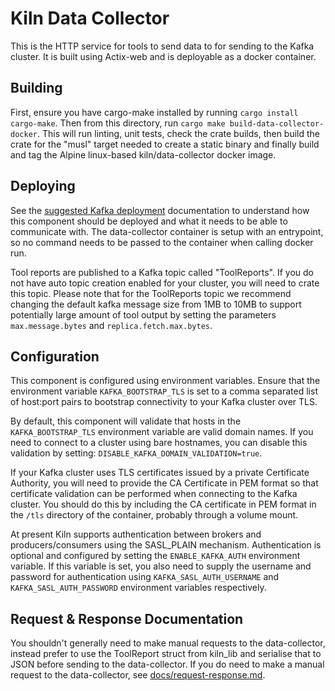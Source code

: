 # Kiln Data Collector

This is the HTTP service for tools to send data to for sending to the Kafka cluster. It is built using Actix-web and is deployable as a docker container.

## Building
First, ensure you have cargo-make installed by running `cargo install cargo-make`. Then from this directory, run `cargo make build-data-collector-docker`. This will run linting, unit tests, check the crate builds, then build the crate for the "musl" target needed to create a static binary and finally build and tag the Alpine linux-based kiln/data-collector docker image.

## Deploying
See the [suggested Kafka deployment](../docs/suggested_kafka_deployment.md) documentation to understand how this component should be deployed and what it needs to be able to communicate with. The data-collector container is setup with an entrypoint, so no command needs to be passed to the container when calling docker run.

Tool reports are published to a Kafka topic called "ToolReports". If you do not have auto topic creation enabled for your cluster, you will need to crate this topic. Please note that for the ToolReports topic we recommend changing the default kafka message size from 1MB to 10MB to support potentially large amount of tool output by setting the parameters `max.message.bytes` and `replica.fetch.max.bytes`.

## Configuration
This component is configured using environment variables. Ensure that the environment variable `KAFKA_BOOTSTRAP_TLS` is set to a comma separated list of host:port pairs to bootstrap connectivity to your Kafka cluster over TLS.

By default, this component will validate that hosts in the `KAFKA_BOOTSTRAP_TLS` environment variable are valid domain names. If you need to connect to a cluster using bare hostnames, you can disable this validation by setting: `DISABLE_KAFKA_DOMAIN_VALIDATION=true`.

If your Kafka cluster uses TLS certificates issued by a private Certificate Authority, you will need to provide the CA Certificate in PEM format so that certificate validation can be performed when connecting to the Kafka cluster. You should do this by including the CA certificate in PEM format in the `/tls` directory of the container, probably through a volume mount. 

At present Kiln supports authentication between brokers and producers/consumers using the SASL_PLAIN mechanism. Authentication is optional and configured by setting the `ENABLE_KAFKA_AUTH` environment variable. If this variable is set, you also need to supply the username and password for authentication using `KAFKA_SASL_AUTH_USERNAME` and `KAFKA_SASL_AUTH_PASSWORD` environment variables respectively.  

## Request & Response Documentation

You shouldn't generally need to make manual requests to the data-collector, instead prefer to use the ToolReport struct from kiln_lib and serialise that to JSON before sending to the data-collector. If you do need to make a manual request to the data-collector, see [docs/request-response.md](docs/request-response.md).
